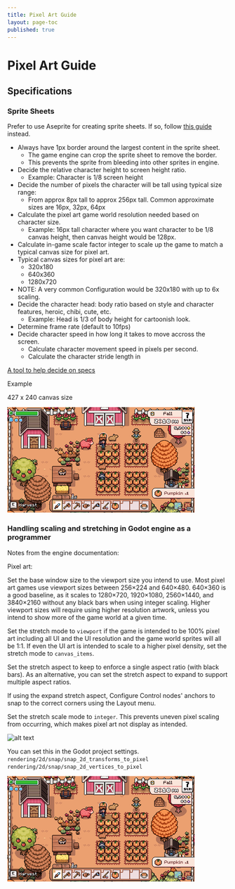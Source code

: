 ```yaml
---
title: Pixel Art Guide
layout: page-toc
published: true
---
```


# Pixel Art Guide

## Specifications

### Sprite Sheets

Prefer to use Aseprite for creating sprite sheets. If so, follow [this guide](../creating-animations-in-aseprite.md) instead.

- Always have 1px border around the largest content in the sprite sheet.
  - The game engine can crop the sprite sheet to remove the border.
  - This prevents the sprite from bleeding into other sprites in engine.
- Decide the relative character height to screen height ratio.
  - Example: Character is 1/8 screen height
- Decide the number of pixels the character will be tall using typical size range:
  - From approx 8px tall to approx 256px tall. Common approximate sizes are 16px, 32px, 64px
- Calculate the pixel art game world resolution needed based on character size.
  - Example: 16px tall character where you want character to be 1/8 canvas height, then canvas height would be 128px.
- Calculate in-game scale factor integer to scale up the game to match a typical canvas size for pixel art.
- Typical canvas sizes for pixel art are:
  - 320x180
  - 640x360
  - 1280x720
- NOTE: A very common Configuration would be 320x180 with up to 6x scaling.
- Decide the character head: body ratio based on style and character features, heroic, chibi, cute, etc.
  - Example: Head is 1/3 of body height for cartoonish look.
- Determine frame rate (default to 10fps)
- Decide character speed in how long it takes to move accross the screen.
  - Calculate character movement speed in pixels per second.
  - Calculate the character stride length in

[A tool to help decide on specs](https://www.screwloosegames.com/pixel-art-tool)

Example

427 x 240 canvas size

![alt text](image.png)

### Handling scaling and stretching in Godot engine as a programmer

Notes from the engine documentation:

Pixel art:

Set the base window size to the viewport size you intend to use. Most pixel art games use viewport sizes between 256×224 and 640×480. 640×360 is a good baseline, as it scales to 1280×720, 1920×1080, 2560×1440, and 3840×2160 without any black bars when using integer scaling. Higher viewport sizes will require using higher resolution artwork, unless you intend to show more of the game world at a given time.

Set the stretch mode to `viewport` if the game is intended to be 100% pixel art including all UI and the UI resolution and the game world sprites will all be 1:1. If even the UI art is intended to scale to a higher pixel density, set the stretch mode to `canvas_items`.

Set the stretch aspect to keep to enforce a single aspect ratio (with black bars). As an alternative, you can set the stretch aspect to expand to support multiple aspect ratios.

If using the expand stretch aspect, Configure Control nodes' anchors to snap to the correct corners using the Layout menu.

Set the stretch scale mode to `integer`. This prevents uneven pixel scaling from occurring, which makes pixel art not display as intended.

![alt text](image-1.png)

You can set this in the Godot project settings.
`rendering/2d/snap/snap_2d_transforms_to_pixel`
`rendering/2d/snap/snap_2d_vertices_to_pixel`

![alt text](image.png)